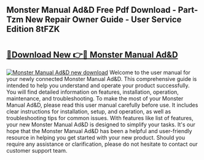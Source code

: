## Monster Manual Ad&D Free Pdf Download - Part-Tzm New Repair Owner Guide - User Service Edition 8tFZK

# <h2><a href="http://cf25990.oget.top/?id=Monster+Manual+Ad%26D">🔗Download New 👉🔴 Monster Manual Ad&D</a></h2>

[![Monster Manual Ad&D new download](https://i.imgur.com/5g1atiW.png)](http://cf25990.oget.top/?id=Monster+Manual+Ad%26D)
Welcome to the user manual for your newly connected Monster Manual Ad&D. This comprehensive guide is intended to help you understand and operate your product successfully. You will find detailed information on features, installation, operation, maintenance, and troubleshooting. To make the most of your Monster Manual Ad&D, please read this user manual carefully before use. It includes clear instructions for installation, setup, and operation, as well as troubleshooting tips for common issues. With features like list of features, your new Monster Manual Ad&D is designed to simplify your tasks. It's our hope that the Monster Manual Ad&D has been a helpful and user-friendly resource in helping you get started with your new product. Should you require any assistance or clarification, please do not hesitate to contact our customer support team.
